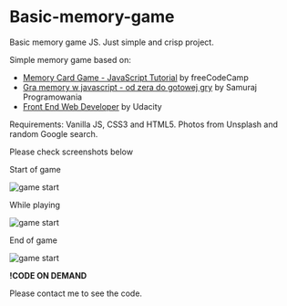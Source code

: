 # Basic-memory-game

Basic memory game JS. Just simple and crisp project. 

Simple memory game based on:

- [Memory Card Game - JavaScript Tutorial](https://www.youtube.com/watch?v=ZniVgo8U7ek&t=1809s) by freeCodeCamp
- [Gra memory w javascript - od zera do gotowej gry](https://www.youtube.com/watch?v=gKUUHjEg7mQ&t=969s) by Samuraj Programowania
- [Front End Web Developer](https://www.udacity.com/course/front-end-web-developer-nanodegree--nd0011) by Udacity

Requirements: Vanilla JS, CSS3 and HTML5.
Photos from Unsplash and random Google search.

Please check screenshots below

Start of game

![game start](https://github.com/MTrawinska/Memory-Game-Basic/blob/master/static/img/1.png)

While playing

![game start](https://github.com/MTrawinska/Memory-Game-Basic/blob/master/static/img/2.png)

End of game

![game start](https://github.com/MTrawinska/Memory-Game-Basic/blob/master/static/img/3.png)

**!CODE ON DEMAND**

Please contact me to see the code.  



